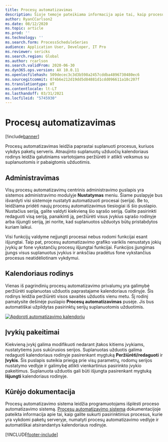 ```yaml
---
title: Procesų automatizavimas
description: Šioje temoje pateikiama informacija apie tai, kaip procesų automatizavimas leidžia paprastai suplanuoti procesus, kuriuos vykdys paketų serveris.
author: RyanCCarlson2
ms.date: 08/12/2020
ms.topic: article
ms.prod: ''
ms.technology: ''
ms.search.form: ProcessScheduleSeries
audience: Application User, Developer, IT Pro
ms.reviewer: sericks
ms.search.region: Global
ms.author: rcarlson
ms.search.validFrom: 2020-06-30
ms.dyn365.ops.version: AX 10.0.11
ms.openlocfilehash: 509decec3c3d3b598a2457cddba4896730480ec6
ms.sourcegitcommit: 074b6e212d19dd5d84881d1cdd096611a18c207f
ms.translationtype: HT
ms.contentlocale: lt-LT
ms.lasthandoff: 03/31/2021
ms.locfileid: "5745930"
---
```

# <a name="process-automation"></a>Procesų automatizavimas

[!include[banner](../includes/banner.md)]

Procesų automatizavimas leidžia paprastai suplanuoti procesus, kuriuos vykdys paketų serveris. Atnaujinto suplanuotų užduočių kalendoriaus rodinys leidžia galutiniams vartotojams peržiūrėti ir atlikti veiksmus su suplanuotomis ir pabaigtomis užduotimis.

## <a name="administration"></a>Administravimas

Visų procesų automatizavimų centrinis administravimo puslapis yra sistemos administravimo modulyje **Nustatymas** meniu. Šiame puslapyje bus išvardyti visi sistemoje nustatyti automatizuoti procesai (serija). Be to, leidžiama pridėti naujų procesų automatizavimus tiesiogiai iš šio puslapio. Nustačius seriją, galite valdyti kiekvieną šio sąrašo seriją. Galite pasirinkti redaguoti visą seriją, panaikinti ją, peržiūrėti visus įvykius sąrašo rodinyje arba išjungti seriją, jei norite, kad suplanuotos užduotys būtų pristabdytos kuriam laikui. 

Visi funkcijų valdyme neįjungti procesai nebus rodomi funkcijai esant išjungtai. Taip pat, procesų automatizavimo grafiko variklis nenustatys jokių įvykių ar fone vykstančių procesų išjungtai funkcijai. Funkcijos įjungimas įjungs visus suplanuotus įvykius ir anksčiau pradėtus fone vykstančius procesus neatidėliotinam vykdymui.

## <a name="calendar-view"></a>Kalendoriaus rodinys

Vienas iš pagrindinių procesų automatizavimo privalumų yra galimybė peržiūrėti suplanuotas užduotis paprastajame kalendoriaus rodinyje.  Šis rodinys leidžia peržiūrėti visos savaitės užduotis vienu metu. Šį rodinį pamatysite dešinėje puslapio **Procesų automatizavimas** pusėje. Jis bus automatiškai užpildytas pasirinktų serijų suplanuotomis užduotimis. 

[![Apdoroti automatizavimo kalendorių](./media/CalendarView2.png)](./media/CalendarView2.png)

## <a name="occurrence-changes"></a>Įvykių pakeitimai

Kiekvieną įvykį galima modifikuoti nedarant įtakos kitiems įvykiams, nustatytiems juos sukūrusios serijos. Suplanuotas užduotis galima redaguoti kalendoriaus rodinyje pasirenkant mygtuką **Peržiūrėti/redaguoti** ir **Įvykis**. Šis puslapis suteikia prieigą prie visų parametrų, rodomų serijos nustatymo vedlyje ir galimybę atlikti vienkartinius pasirinkto įvykio pakeitimus. Suplanuota užduotis gali būti išjungta pasirenkant mygtuką **Išjungti** kalendoriaus rodinyje.

## <a name="developer-documentation"></a>Kūrėjo dokumentacija

Procesų automatizavimo sistema leidžia programuotojams išplėsti proceso automatizavimo sistemą. [Procesų automatizavimo sistema](../process-automation/process-automation-framework.md) dokumentacijoje pateikta informacija apie tai, kaip galite sukurti pasirinktinius procesus, kurie yra vykdomi paketų serveryje, numatyti procesų automatizavimo vedlyje ir automatiškai atsirandantys kalendoriaus rodinyje.


[!INCLUDE[footer-include](../../../includes/footer-banner.md)]